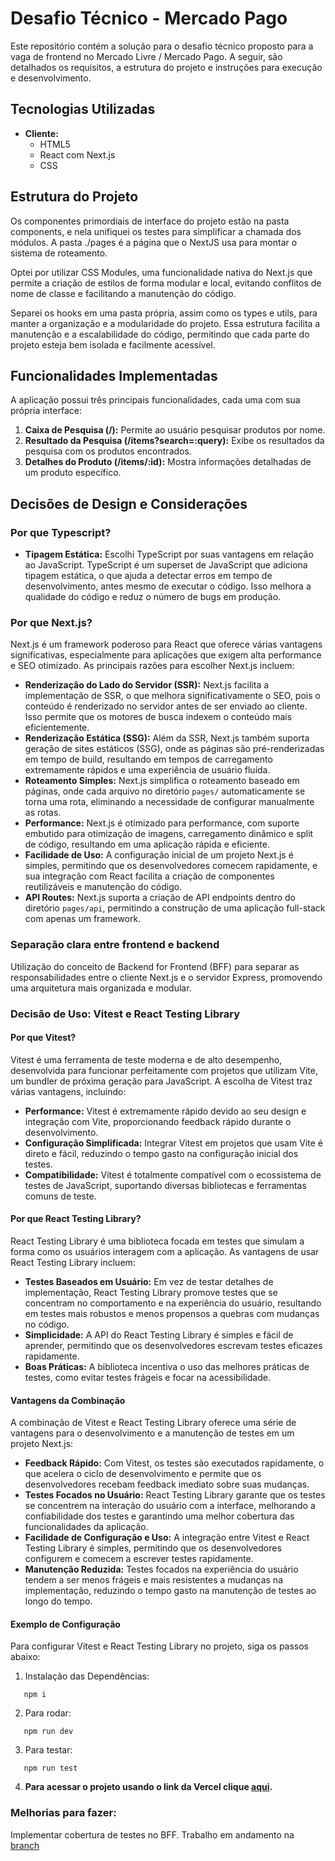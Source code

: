 
# Desafio Técnico - Mercado Pago

Este repositório contém a solução para o desafio técnico proposto para a vaga de frontend no Mercado Livre / Mercado Pago. A seguir, são detalhados os requisitos, a estrutura do projeto e instruções para execução e desenvolvimento.

## Tecnologias Utilizadas

- **Cliente:**
  - HTML5
  - React com Next.js
  - CSS

## Estrutura do Projeto

Os componentes primordiais de interface do projeto estão na pasta components, e nela unifiquei os testes para simplificar a chamada dos módulos. A pasta ./pages é a página que o NextJS usa para montar o sistema de roteamento.

Optei por utilizar CSS Modules, uma funcionalidade nativa do Next.js que permite a criação de estilos de forma modular e local, evitando conflitos de nome de classe e facilitando a manutenção do código.

Separei os hooks em uma pasta própria, assim como os types e utils, para manter a organização e a modularidade do projeto. Essa estrutura facilita a manutenção e a escalabilidade do código, permitindo que cada parte do projeto esteja bem isolada e facilmente acessível.

## Funcionalidades Implementadas

A aplicação possui três principais funcionalidades, cada uma com sua própria interface:

1. **Caixa de Pesquisa (/):** Permite ao usuário pesquisar produtos por nome.
2. **Resultado da Pesquisa (/items?search=:query):** Exibe os resultados da pesquisa com os produtos encontrados.
3. **Detalhes do Produto (/items/:id):** Mostra informações detalhadas de um produto específico.

## Decisões de Design e Considerações

### Por que Typescript?

- **Tipagem Estática:** Escolhi TypeScript por suas vantagens em relação ao JavaScript. TypeScript é um superset de JavaScript que adiciona tipagem estática, o que ajuda a detectar erros em tempo de desenvolvimento, antes mesmo de executar o código. Isso melhora a qualidade do código e reduz o número de bugs em produção.
  
### Por que Next.js?

Next.js é um framework poderoso para React que oferece várias vantagens significativas, especialmente para aplicações que exigem alta performance e SEO otimizado. As principais razões para escolher Next.js incluem:

- **Renderização do Lado do Servidor (SSR):** Next.js facilita a implementação de SSR, o que melhora significativamente o SEO, pois o conteúdo é renderizado no servidor antes de ser enviado ao cliente. Isso permite que os motores de busca indexem o conteúdo mais eficientemente.
- **Renderização Estática (SSG):** Além da SSR, Next.js também suporta geração de sites estáticos (SSG), onde as páginas são pré-renderizadas em tempo de build, resultando em tempos de carregamento extremamente rápidos e uma experiência de usuário fluída.
- **Roteamento Simples:** Next.js simplifica o roteamento baseado em páginas, onde cada arquivo no diretório `pages/` automaticamente se torna uma rota, eliminando a necessidade de configurar manualmente as rotas.
- **Performance:** Next.js é otimizado para performance, com suporte embutido para otimização de imagens, carregamento dinâmico e split de código, resultando em uma aplicação rápida e eficiente.
- **Facilidade de Uso:** A configuração inicial de um projeto Next.js é simples, permitindo que os desenvolvedores comecem rapidamente, e sua integração com React facilita a criação de componentes reutilizáveis e manutenção do código.
- **API Routes:** Next.js suporta a criação de API endpoints dentro do diretório `pages/api`, permitindo a construção de uma aplicação full-stack com apenas um framework.

### Separação clara entre frontend e backend

Utilização do conceito de Backend for Frontend (BFF) para separar as responsabilidades entre o cliente Next.js e o servidor Express, promovendo uma arquitetura mais organizada e modular.

### Decisão de Uso: Vitest e React Testing Library

#### Por que Vitest?

Vitest é uma ferramenta de teste moderna e de alto desempenho, desenvolvida para funcionar perfeitamente com projetos que utilizam Vite, um bundler de próxima geração para JavaScript. A escolha de Vitest traz várias vantagens, incluindo:

- **Performance:** Vitest é extremamente rápido devido ao seu design e integração com Vite, proporcionando feedback rápido durante o desenvolvimento.
- **Configuração Simplificada:** Integrar Vitest em projetos que usam Vite é direto e fácil, reduzindo o tempo gasto na configuração inicial dos testes.
- **Compatibilidade:** Vitest é totalmente compatível com o ecossistema de testes de JavaScript, suportando diversas bibliotecas e ferramentas comuns de teste.

#### Por que React Testing Library?

React Testing Library é uma biblioteca focada em testes que simulam a forma como os usuários interagem com a aplicação. As vantagens de usar React Testing Library incluem:

- **Testes Baseados em Usuário:** Em vez de testar detalhes de implementação, React Testing Library promove testes que se concentram no comportamento e na experiência do usuário, resultando em testes mais robustos e menos propensos a quebras com mudanças no código.
- **Simplicidade:** A API do React Testing Library é simples e fácil de aprender, permitindo que os desenvolvedores escrevam testes eficazes rapidamente.
- **Boas Práticas:** A biblioteca incentiva o uso das melhores práticas de testes, como evitar testes frágeis e focar na acessibilidade.

#### Vantagens da Combinação

A combinação de Vitest e React Testing Library oferece uma série de vantagens para o desenvolvimento e a manutenção de testes em um projeto Next.js:

- **Feedback Rápido:** Com Vitest, os testes são executados rapidamente, o que acelera o ciclo de desenvolvimento e permite que os desenvolvedores recebam feedback imediato sobre suas mudanças.
- **Testes Focados no Usuário:** React Testing Library garante que os testes se concentrem na interação do usuário com a interface, melhorando a confiabilidade dos testes e garantindo uma melhor cobertura das funcionalidades da aplicação.
- **Facilidade de Configuração e Uso:** A integração entre Vitest e React Testing Library é simples, permitindo que os desenvolvedores configurem e comecem a escrever testes rapidamente.
- **Manutenção Reduzida:** Testes focados na experiência do usuário tendem a ser menos frágeis e mais resistentes a mudanças na implementação, reduzindo o tempo gasto na manutenção de testes ao longo do tempo.

#### Exemplo de Configuração

Para configurar Vitest e React Testing Library no projeto, siga os passos abaixo:


1. Instalação das Dependências:
```
   npm i
```
2. Para rodar:
```
   npm run dev
```
3. Para testar:
```
   npm run test
```
4. **Para acessar o projeto usando o link da Vercel clique [aqui](https://meli-frontend-seven.vercel.app/).**


### Melhorias para fazer:

Implementar cobertura de testes no BFF. Trabalho em andamento na [branch](https://github.com/NicolaGonzaga/meli-frontend/tree/bff-tests)
   
   

